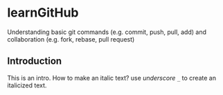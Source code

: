 # learnGitHub
Understanding basic git commands (e.g. commit, push, pull, add) and collaboration (e.g. fork, rebase, pull request)

## Introduction
This is an intro. How to make an italic text? use _underscore_ `_` to create an italicized text.
